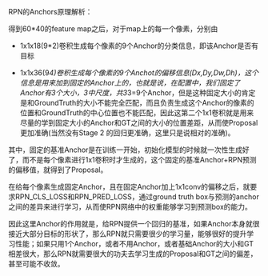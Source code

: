 RPN的Anchors原理解析：

得到60*40的feature map之后，对于map上的每一个像素，分别由

- 1x1x18(9*2)卷积生成每个像素的9个Anchor的分类信息，即该Anchor是否有目标

- 1x1x36(9*4)卷积生成每个像素的9个Anchot的偏移信息(Dx,Dy,Dw,Dh)，这个信息是用来加到固定的Anchor上的，也就是说，在配置中，我们固定了Anchor有3个大小，3中尺度，共3*3=9个Anchor，但是这种固定大小的肯定是和GroundTruth的大小不能完全匹配，而且负责生成这个Anchor的像素的位置和GroundTruth的中心位置也不能匹配，因此这第二个1x1卷积就是用来尽量的学到固定大小的Anchor和GT之间的大小的位置差距，从而使Proposal更加准确(当然没有Stage 2 的回归更准确，这里只是说相对的准确)。

其中，固定的基准Anchor是在训练一开始，初始化模型的时候就一次性生成好了，而不是每个像素进行1x1卷积时才生成的，这个固定的基准Anchor+RPN预测的偏移值，就得到了Proposal。

在给每个像素生成固定Anchor，且在固定Anchor加上1x1conv的偏移之后，就要求RPN_CLS_LOSS和RPN_PRED_LOSS，通过ground truth box与预测的anchor之间的差异来进行学习，从而使RPN网络中的权重能够学习到预测box的能力。

因此这里Anchor的作用就是，给RPN提供一个回归的基准，如果Anchor本身就很接近大部分目标的形状了，那么RPN就只需要很少的学习量，能够很好的提升学习性能；如果只用1个Anchor，或者不用Anchor，或者基础Anchor的大小和GT相差很大，那么RPN就需要很大的功夫去学习生成的Proposal和GT之间的偏差，甚至可能不收敛。
